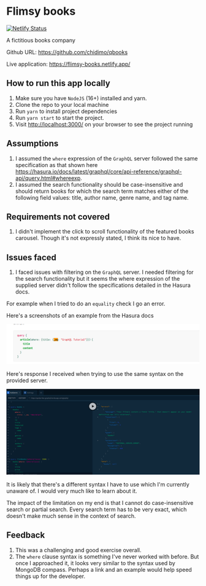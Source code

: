 # Flimsy books

[![Netlify Status](https://api.netlify.com/api/v1/badges/31284c61-f835-430c-b519-040a6810e97e/deploy-status)](https://app.netlify.com/sites/flimsy-books/deploys)

A fictitious books company

Github URL: <https://github.com/chidimo/qbooks>

Live application: <https://flimsy-books.netlify.app/>

## How to run this app locally

1. Make sure you have `NodeJS` (16+) installed and yarn.
1. Clone the repo to your local machine
1. Run `yarn` to install project dependencies
1. Run `yarn start` to start the project.
1. Visit <http://localhost:3000/> on your browser to see the project running

## Assumptions

1. I assumed the `where` expression of the `GraphQL` server followed the same specification as that shown here <https://hasura.io/docs/latest/graphql/core/api-reference/graphql-api/query.html#whereexp>.
1. I assumed the search functionality should be case-insensitive and should return books for which the search term matches either of the following field values: title, author name, genre name, and tag name.

## Requirements not covered

1. I didn't implement the click to scroll functionality of the featured books carousel. Though it's not expressly stated, I think its nice to have.

## Issues faced

1. I faced issues with filtering on the `GraphQL` server. I needed filtering for the search functionality but it seems the where expression of the supplied server didn't follow the specifications detailed in the Hasura docs.

For example when I tried to do an `equality` check I go an error.

Here's a screenshots of an example from the Hasura docs

![Hasura `_eq` example](/images/hasura_eq.png)

Here's response I received when trying to use the same syntax on the provided server.

![Quidax server](/images//quidax-server-error.png)

It is likely that there's a different syntax I have to use which I'm currently unaware of. I would very much like to learn about it.

The impact of the limitation on my end is that I cannot do case-insensitive search or partial search. Every search term has to be very exact, which doesn't make much sense in the context of search.

## Feedback

1. This was a challenging and good exercise overall.
1. The `where` clause syntax is something I've never worked with before. But once I approached it, it looks very similar to the syntax used by MongoDB compass. Perhaps a link and an example would help speed things up for the developer.
